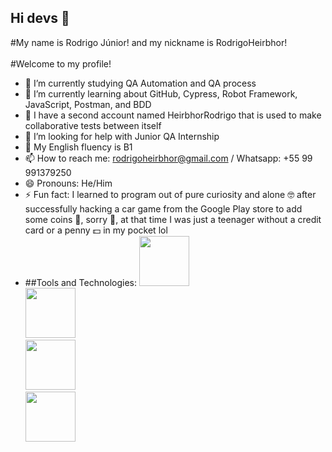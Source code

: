 ## Hi devs 👋

#My name is Rodrigo Júnior! and my nickname is RodrigoHeirbhor!
<br><br>
#Welcome to my profile!

- 🔭 I’m currently studying QA Automation and QA process
- 🌱 I’m currently learning about GitHub, Cypress, Robot Framework, JavaScript, Postman, and BDD
- 👯 I have a second account named HeirbhorRodrigo that is used to make collaborative tests between itself
- 🤔 I’m looking for help with Junior QA Internship
- 💬 My English fluency is B1
- 📫 How to reach me: rodrigoheirbhor@gmail.com / Whatsapp: +55 99 991379250
- 😄 Pronouns: He/Him
- ⚡ Fun fact: I learned to program out of pure curiosity and alone 🤓 after successfully hacking a car game from the Google Play store to add some coins 👀, sorry 🥺, at that time I was just a teenager without a credit card or a penny 💵 in my pocket lol
- ##Tools and Technologies:
<img loading="lazy"
src="https://cdn.jsdelivr.net/gh/devicons/devicon@latest/icons/github/github-original-wordmark.svg" width="80" height="80"/><br><img src="https://cdn.jsdelivr.net/gh/devicons/devicon@latest/icons/cypressio/cypressio-original-wordmark.svg" width="80" height="80"/><br><img src="https://cdn.jsdelivr.net/gh/devicons/devicon@latest/icons/postman/postman-original.svg" width="80" height="80"/><br><img src="https://cdn.jsdelivr.net/gh/devicons/devicon@latest/icons/javascript/javascript-original.svg" width="80" height="80"/>
